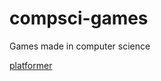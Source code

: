 # compsci-games
Games made in computer science

[platformer](https://catrinaisahuman.github.io/compsci-games/platformer)
